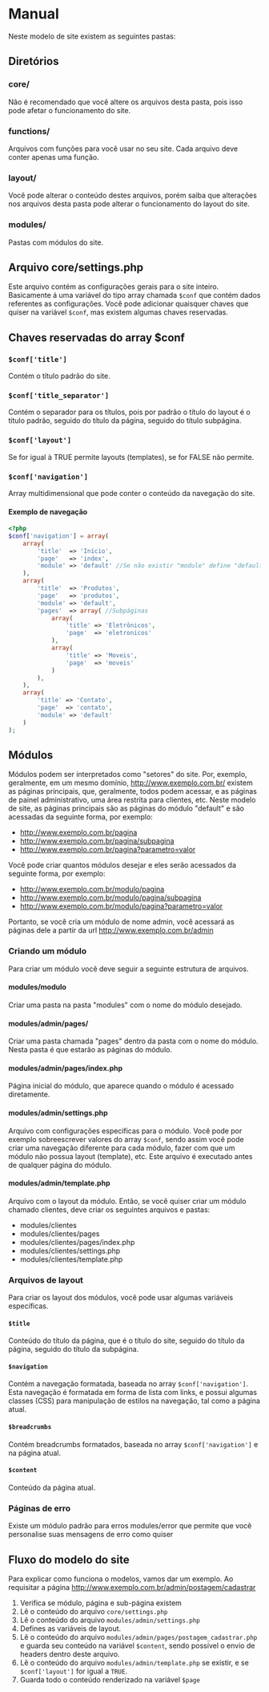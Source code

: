 # Manual

Neste modelo de site existem as seguintes pastas:

## Diretórios

### core/
Não é recomendado que você altere os arquivos desta pasta, pois isso pode afetar o funcionamento do site.

### functions/
Arquivos com funções para você usar no seu site. Cada arquivo deve conter apenas uma função.

### layout/
Você pode alterar o conteúdo destes arquivos, porém saiba que alterações nos arquivos desta pasta pode alterar o funcionamento do layout do site.

### modules/
Pastas com módulos do site.

## Arquivo core/settings.php

Este arquivo contém as configurações gerais para o site inteiro. Basicamente á uma variável do tipo array chamada `$conf` que contém dados referentes as configurações.
Você pode adicionar quaisquer chaves que quiser na variável `$conf`, mas existem algumas chaves reservadas.

## Chaves reservadas do array $conf

### `$conf['title']`
Contém o título padrão do site.

### `$conf['title_separator']`
Contém o separador para os títulos, pois por padrão o título do layout é o título padrão, seguido do título da página, seguido do título subpágina.

### `$conf['layout']`
Se for igual à TRUE permite layouts (templates), se for FALSE não permite.

### `$conf['navigation']`
Array multidimensional que pode conter o conteúdo da navegação do site.

#### Exemplo de navegação
```php
<?php
$conf['navigation'] = array(
    array(
        'title'  => 'Início',
        'page'   => 'index',
        'module' => 'default' //Se não existir "module" define "default" por padrão
    ),
    array(
        'title'  => 'Produtos',
        'page'   => 'produtos',
        'module' => 'default',
        'pages'  => array( //Subpáginas
            array(
                'title' => 'Eletrônicos',
                'page'  => 'eletronicos'
            ),
            array(
                'title' => 'Moveis',
                'page'  => 'moveis'
            )
        ),
    ),
    array(
        'title' => 'Contato',
        'page'  => 'contato',
        'module' => 'default'
    )
);
```

## Módulos

Módulos podem ser interpretados como "setores" do site. Por, exemplo, geralmente, em um mesmo domínio, http://www.exemplo.com.br/ existem as páginas principais, que, geralmente, todos podem acessar, e as páginas de painel administrativo, uma área restrita para clientes, etc.
Neste modelo de site, as páginas principais são as páginas do módulo "default" e são acessadas da seguinte forma, por exemplo:

* http://www.exemplo.com.br/pagina
* http://www.exemplo.com.br/pagina/subpagina
* http://www.exemplo.com.br/pagina?parametro=valor

Você pode criar quantos módulos desejar e eles serão acessados da seguinte forma, por exemplo:

* http://www.exemplo.com.br/modulo/pagina
* http://www.exemplo.com.br/modulo/pagina/subpagina
* http://www.exemplo.com.br/modulo/pagina?parametro=valor

Portanto, se você cria um módulo de nome admin, você acessará as páginas dele a partir da url http://www.exemplo.com.br/admin

### Criando um módulo

Para criar um módulo você deve seguir a seguinte estrutura de arquivos.

#### modules/modulo
Criar uma pasta na pasta "modules" com o nome do módulo desejado.

#### modules/admin/pages/
Criar uma pasta chamada "pages" dentro da pasta com o nome do módulo. Nesta pasta é que estarão as páginas do módulo.

#### modules/admin/pages/index.php
Página inicial do módulo, que aparece quando o módulo é acessado diretamente.

#### modules/admin/settings.php
Arquivo com configurações específicas para o módulo. 
Você pode por exemplo sobreescrever valores do array `$conf`, sendo assim você pode criar uma navegação diferente para cada módulo, fazer com que um módulo não possua layout (template), etc. 
Este arquivo é executado antes de qualquer página do módulo.

#### modules/admin/template.php
Arquivo com o layout da módulo.
Então, se você quiser criar um módulo chamado clientes, deve criar os seguintes arquivos e pastas:

* modules/clientes
* modules/clientes/pages
* modules/clientes/pages/index.php
* modules/clientes/settings.php
* modules/clientes/template.php

### Arquivos de layout

Para criar os layout dos módulos, você pode usar algumas variáveis específicas.

#### `$title`
Conteúdo do título da página, que é o título do site, seguido do título da página, seguido do título da subpágina.

#### `$navigation`
Contém a navegação formatada, baseada no array `$conf['navigation']`. Esta navegação é formatada em forma de lista com links, e possui algumas classes (CSS) para manipulação de estilos na navegação, tal como a página atual.

#### `$breadcrumbs`
Contém breadcrumbs formatados, baseada no array `$conf['navigation']` e na página atual.

#### `$content`
Conteúdo da página atual.

### Páginas de erro
Existe um módulo padrão para erros modules/error que permite que você personalise suas mensagens de erro como quiser

## Fluxo do modelo do site
Para explicar como funciona o modelos, vamos dar um exemplo.
Ao requisitar a página http://www.exemplo.com.br/admin/postagem/cadastrar

1. Verifica se módulo, página e sub-página existem
2. Lê o conteúdo do arquivo `core/settings.php`
3. Lê o conteúdo do arquivo `modules/admin/settings.php`
4. Defines as variáveis de layout.
5. Lê o conteúdo do arquivo `modules/admin/pages/postagem_cadastrar.php` e guarda seu conteúdo na variável `$content`, sendo possível o envio de headers dentro deste arquivo.
6. Lê o conteúdo do arquivo `modules/admin/template.php` se existir, e se `$conf['layout']` for igual a `TRUE`.
7. Guarda todo o conteúdo renderizado na variável `$page`